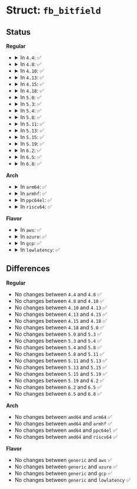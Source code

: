 # Struct: <code>fb_bitfield</code>

## Status
<b>Regular</b>
<ul>
<li>
<details>
<summary>In <code>4.4</code>: ✅</summary>

```c
struct fb_bitfield {
    __u32 offset;
    __u32 length;
    __u32 msb_right;
};
```
</details>
</li>
<li>
<details>
<summary>In <code>4.8</code>: ✅</summary>

```c
struct fb_bitfield {
    __u32 offset;
    __u32 length;
    __u32 msb_right;
};
```
</details>
</li>
<li>
<details>
<summary>In <code>4.10</code>: ✅</summary>

```c
struct fb_bitfield {
    __u32 offset;
    __u32 length;
    __u32 msb_right;
};
```
</details>
</li>
<li>
<details>
<summary>In <code>4.13</code>: ✅</summary>

```c
struct fb_bitfield {
    __u32 offset;
    __u32 length;
    __u32 msb_right;
};
```
</details>
</li>
<li>
<details>
<summary>In <code>4.15</code>: ✅</summary>

```c
struct fb_bitfield {
    __u32 offset;
    __u32 length;
    __u32 msb_right;
};
```
</details>
</li>
<li>
<details>
<summary>In <code>4.18</code>: ✅</summary>

```c
struct fb_bitfield {
    __u32 offset;
    __u32 length;
    __u32 msb_right;
};
```
</details>
</li>
<li>
<details>
<summary>In <code>5.0</code>: ✅</summary>

```c
struct fb_bitfield {
    __u32 offset;
    __u32 length;
    __u32 msb_right;
};
```
</details>
</li>
<li>
<details>
<summary>In <code>5.3</code>: ✅</summary>

```c
struct fb_bitfield {
    __u32 offset;
    __u32 length;
    __u32 msb_right;
};
```
</details>
</li>
<li>
<details>
<summary>In <code>5.4</code>: ✅</summary>

```c
struct fb_bitfield {
    __u32 offset;
    __u32 length;
    __u32 msb_right;
};
```
</details>
</li>
<li>
<details>
<summary>In <code>5.8</code>: ✅</summary>

```c
struct fb_bitfield {
    __u32 offset;
    __u32 length;
    __u32 msb_right;
};
```
</details>
</li>
<li>
<details>
<summary>In <code>5.11</code>: ✅</summary>

```c
struct fb_bitfield {
    __u32 offset;
    __u32 length;
    __u32 msb_right;
};
```
</details>
</li>
<li>
<details>
<summary>In <code>5.13</code>: ✅</summary>

```c
struct fb_bitfield {
    __u32 offset;
    __u32 length;
    __u32 msb_right;
};
```
</details>
</li>
<li>
<details>
<summary>In <code>5.15</code>: ✅</summary>

```c
struct fb_bitfield {
    __u32 offset;
    __u32 length;
    __u32 msb_right;
};
```
</details>
</li>
<li>
<details>
<summary>In <code>5.19</code>: ✅</summary>

```c
struct fb_bitfield {
    __u32 offset;
    __u32 length;
    __u32 msb_right;
};
```
</details>
</li>
<li>
<details>
<summary>In <code>6.2</code>: ✅</summary>

```c
struct fb_bitfield {
    __u32 offset;
    __u32 length;
    __u32 msb_right;
};
```
</details>
</li>
<li>
<details>
<summary>In <code>6.5</code>: ✅</summary>

```c
struct fb_bitfield {
    __u32 offset;
    __u32 length;
    __u32 msb_right;
};
```
</details>
</li>
<li>
<details>
<summary>In <code>6.8</code>: ✅</summary>

```c
struct fb_bitfield {
    __u32 offset;
    __u32 length;
    __u32 msb_right;
};
```
</details>
</li>
</ul>
<b>Arch</b>
<ul>
<li>
<details>
<summary>In <code>arm64</code>: ✅</summary>

```c
struct fb_bitfield {
    __u32 offset;
    __u32 length;
    __u32 msb_right;
};
```
</details>
</li>
<li>
<details>
<summary>In <code>armhf</code>: ✅</summary>

```c
struct fb_bitfield {
    __u32 offset;
    __u32 length;
    __u32 msb_right;
};
```
</details>
</li>
<li>
<details>
<summary>In <code>ppc64el</code>: ✅</summary>

```c
struct fb_bitfield {
    __u32 offset;
    __u32 length;
    __u32 msb_right;
};
```
</details>
</li>
<li>
<details>
<summary>In <code>riscv64</code>: ✅</summary>

```c
struct fb_bitfield {
    __u32 offset;
    __u32 length;
    __u32 msb_right;
};
```
</details>
</li>
</ul>
<b>Flavor</b>
<ul>
<li>
<details>
<summary>In <code>aws</code>: ✅</summary>

```c
struct fb_bitfield {
    __u32 offset;
    __u32 length;
    __u32 msb_right;
};
```
</details>
</li>
<li>
<details>
<summary>In <code>azure</code>: ✅</summary>

```c
struct fb_bitfield {
    __u32 offset;
    __u32 length;
    __u32 msb_right;
};
```
</details>
</li>
<li>
<details>
<summary>In <code>gcp</code>: ✅</summary>

```c
struct fb_bitfield {
    __u32 offset;
    __u32 length;
    __u32 msb_right;
};
```
</details>
</li>
<li>
<details>
<summary>In <code>lowlatency</code>: ✅</summary>

```c
struct fb_bitfield {
    __u32 offset;
    __u32 length;
    __u32 msb_right;
};
```
</details>
</li>
</ul>

## Differences
<b>Regular</b>
<ul>
<li>
No changes between <code>4.4</code> and <code>4.8</code> ✅
</li>
<li>
No changes between <code>4.8</code> and <code>4.10</code> ✅
</li>
<li>
No changes between <code>4.10</code> and <code>4.13</code> ✅
</li>
<li>
No changes between <code>4.13</code> and <code>4.15</code> ✅
</li>
<li>
No changes between <code>4.15</code> and <code>4.18</code> ✅
</li>
<li>
No changes between <code>4.18</code> and <code>5.0</code> ✅
</li>
<li>
No changes between <code>5.0</code> and <code>5.3</code> ✅
</li>
<li>
No changes between <code>5.3</code> and <code>5.4</code> ✅
</li>
<li>
No changes between <code>5.4</code> and <code>5.8</code> ✅
</li>
<li>
No changes between <code>5.8</code> and <code>5.11</code> ✅
</li>
<li>
No changes between <code>5.11</code> and <code>5.13</code> ✅
</li>
<li>
No changes between <code>5.13</code> and <code>5.15</code> ✅
</li>
<li>
No changes between <code>5.15</code> and <code>5.19</code> ✅
</li>
<li>
No changes between <code>5.19</code> and <code>6.2</code> ✅
</li>
<li>
No changes between <code>6.2</code> and <code>6.5</code> ✅
</li>
<li>
No changes between <code>6.5</code> and <code>6.8</code> ✅
</li>
</ul>
<b>Arch</b>
<ul>
<li>
No changes between <code>amd64</code> and <code>arm64</code> ✅
</li>
<li>
No changes between <code>amd64</code> and <code>armhf</code> ✅
</li>
<li>
No changes between <code>amd64</code> and <code>ppc64el</code> ✅
</li>
<li>
No changes between <code>amd64</code> and <code>riscv64</code> ✅
</li>
</ul>
<b>Flavor</b>
<ul>
<li>
No changes between <code>generic</code> and <code>aws</code> ✅
</li>
<li>
No changes between <code>generic</code> and <code>azure</code> ✅
</li>
<li>
No changes between <code>generic</code> and <code>gcp</code> ✅
</li>
<li>
No changes between <code>generic</code> and <code>lowlatency</code> ✅
</li>
</ul>
